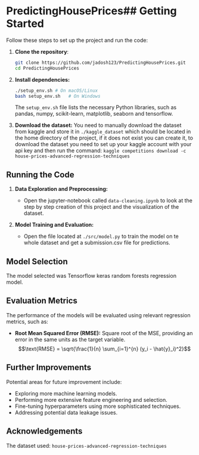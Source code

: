 # PredictingHousePrices## Getting Started

Follow these steps to set up the project and run the code:

1.  **Clone the repository**:
    ```bash
    git clone https://github.com/jadosh123/PredictingHousePrices.git
    cd PredictingHousePrices
    ```

2.  **Install dependencies:**
    ```bash
    ./setup_env.sh # On macOS/Linux
    bash setup_env.sh   # On Windows
    ```
    The `setup_env.sh` file lists the necessary Python libraries, such as pandas, numpy, scikit-learn, matplotlib, seaborn and tensorflow.

3.  **Download the dataset:**
    You need to manually download the dataset from kaggle and store it in
    `./kaggle_dataset` which should be located in the home directory of the project, if it does not exist you can create it, to download the dataset you need to set up your kaggle account with your api key and then run the command:
    `kaggle competitions download -c house-prices-advanced-regression-techniques`

## Running the Code

1.  **Data Exploration and Preprocessing:**
    * Open the jupyter-notebook called `data-cleaning.ipynb` to look at the step by step creation of this project and the visualization of the dataset.

2.  **Model Training and Evaluation:**
    * Open the file located at `./src/model.py` to train the model on te whole dataset and get a submission.csv file for predictions.


## Model Selection

The model selected was Tensorflow keras random forests regression model.

## Evaluation Metrics

The performance of the models will be evaluated using relevant regression metrics, such as:

* **Root Mean Squared Error (RMSE):** Square root of the MSE, providing an error in the same units as the target variable.
    $$\text{RMSE} = \sqrt{\frac{1}{n} \sum_{i=1}^{n} (y_i - \hat{y}_i)^2}$$

## Further Improvements

Potential areas for future improvement include:

* Exploring more machine learning models.
* Performing more extensive feature engineering and selection.
* Fine-tuning hyperparameters using more sophisticated techniques.
* Addressing potential data leakage issues.

## Acknowledgements

The dataset used: `house-prices-advanced-regression-techniques`